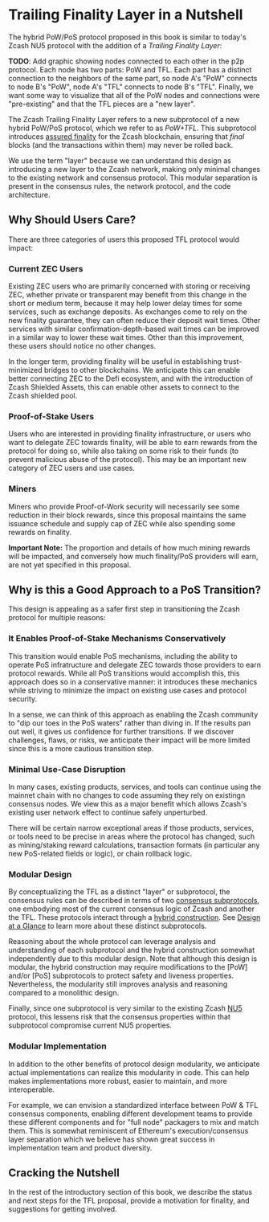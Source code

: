 # Trailing Finality Layer in a Nutshell

The hybrid PoW/PoS protocol proposed in this book is similar to today's Zcash NU5 protocol with the addition of a *Trailing Finality Layer*:

**TODO**: Add graphic showing nodes connected to each other in the p2p protocol. Each node has two parts: PoW and TFL. Each part has a distinct connection to the neighbors of the same part, so node A's "PoW" connects to node B's "PoW", node A's "TFL" connects to node B's "TFL". Finally, we want some way to visualize that all of the PoW nodes and connections were "pre-existing" and that the TFL pieces are a "new layer".

The Zcash Trailing Finality Layer refers to a new subprotocol of a new hybrid PoW/PoS protocol, which we refer to as *PoW+TFL*. This subprotocol introduces [assured finality](../terminology.md#definition-assured-finality) for the Zcash blockchain, ensuring that *final* blocks (and the transactions within them) may never be rolled back.

We use the term "layer" because we can understand this design as introducing a new layer to the Zcash network, making only minimal changes to the existing network and consensus protocol. This modular separation is present in the consensus rules, the network protocol, and the code architecture.

## Why Should Users Care?

There are three categories of users this proposed TFL protocol would impact:

### Current ZEC Users

Existing ZEC users who are primarily concerned with storing or receiving ZEC, whether private or transparent may benefit from this change in the short or medium term, because it may help lower delay times for some services, such as exchange deposits. As exchanges come to rely on the new finality guarantee, they can often reduce their deposit wait times. Other services with similar confirmation-depth-based wait times can be improved in a similar way to lower these wait times. Other than this improvement, these users should notice no other changes.

In the longer term, providing finality will be useful in establishing trust-minimized bridges to other blockchains. We anticipate this can enable better connecting ZEC to the Defi ecosystem, and with the introduction of Zcash Shielded Assets, this can enable other assets to connect to the Zcash shielded pool.

### Proof-of-Stake Users

Users who are interested in providing finality infrastructure, or users who want to delegate ZEC towards finality, will be able to earn rewards from the protocol for doing so, while also taking on some risk to their funds (to prevent malicious abuse of the protocol). This may be an important new category of ZEC users and use cases.

### Miners

Miners who provide Proof-of-Work security will necessarily see some reduction in their block rewards, since this proposal maintains the same issuance schedule and supply cap of ZEC while also spending some rewards on finality.

**Important Note:** The proportion and details of how much mining rewards will be impacted, and conversely how much finality/PoS providers will earn, are not yet specified in this proposal.

## Why is this a Good Approach to a PoS Transition?

This design is appealing as a safer first step in transitioning the Zcash protocol for multiple reasons:

### It Enables Proof-of-Stake Mechanisms Conservatively

This transition would enable PoS mechanisms, including the ability to operate PoS infratructure and delegate ZEC towards those providers to earn protocol rewards. While all PoS transitions would accomplish this, this approach does so in a conservative manner: it introduces these mechanics while striving to minimize the impact on existing use cases and protocol security.

In a sense, we can think of this approach as enabling the Zcash community to "dip our toes in the PoS waters" rather than diving in. If the results pan out well, it gives us confidence for further transitions. If we discover challenges, flaws, or risks, we anticipate their impact will be more limited since this is a more cautious transition step.

### Minimal Use-Case Disruption

In many cases, existing products, services, and tools can continue using the mainnet chain with no changes to code assuming they rely on existingn consensus nodes. We view this as a major benefit which allows Zcash's existing user network effect to continue safely unperturbed.

There will be certain narrow exceptional areas if those products, services, or tools need to be precise in areas where the protocol has changed, such as mining/staking reward calculations, transaction formats (in particular any new PoS-related fields or logic), or chain rollback logic.

### Modular Design

By conceptualizing the TFL as a distinct "layer" or subprotocol, the consensus rules can be described in terms of two [consensus subprotocols](../terminology.md#definition-consensus-subprotocols), one embodying most of the current consensus logic of Zcash and another the TFL. These protocols interact through a [hybrid construction](../terminology.md#definition-hybrid-construction). See [Design at a Glance](../overview/design-at-a-glance.md) to learn more about these distinct subprotocols.

Reasoning about the whole protocol can leverage analysis and understanding of each subprotocol and the hybrid construction somewhat independently due to this modular design. Note that although this design is modular, the hybrid construction may require modifications to the [PoW] and/or [PoS] subprotocols to protect safety and liveness properties. Nevertheless, the modularity still improves analysis and reasoning compared to a monolithic design.

Finally, since one subprotocol is very similar to the existing Zcash [NU5](../terminology.md#definition-nu5) protocol, this lessens risk that the consensus properties within that subprotocol compromise current NU5 properties.

### Modular Implementation

In addition to the other benefits of protocol design modularity, we anticipate actual implementations can realize this modularity in code. This can help makes implementations more robust, easier to maintain, and more interoperable.

 For example, we can envision a standardized interface between PoW & TFL consensus components, enabling different development teams to provide these different components and for "full node" packagers to mix and match them. This is somewhat reminiscent of Ethereum's execution/consensus layer separation which we believe has shown great success in implementation team and product diversity.

## Cracking the Nutshell

In the rest of the introductory section of this book, we describe the status and next steps for the TFL proposal, provide a motivation for finality, and suggestions for getting involved.
